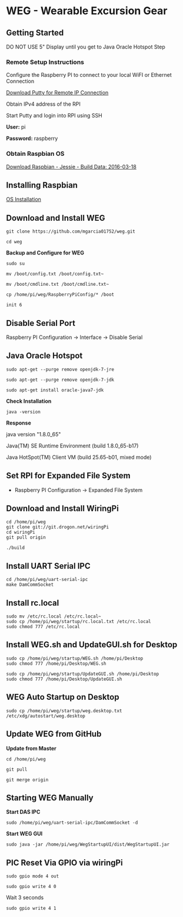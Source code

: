 # WEG - Wearable Excursion Gear

## Getting Started

DO NOT USE 5" Display until you get to Java Oracle Hotspot Step

### Remote Setup Instructions

Configure the Raspberry PI to connect to your local WiFI or Ethernet Connection

[Download Putty for Remote IP Connection](http://www.chiark.greenend.org.uk/~sgtatham/putty/download.html)

Obtain IPv4 address of the RPI

Start Putty and login into RPI using SSH

**User:** pi

**Password:** raspberry

### Obtain Raspbian OS

[Download Raspbian - Jessie - Build Data: 2016-03-18](http://downloads.raspberrypi.org/raspbian/images/raspbian-2016-03-18/)

##  Installing Raspbian 

[OS Installation](https://www.raspberrypi.org/documentation/installation/installing-images/README.md)

##  Download and Install WEG

	git clone https://github.com/mgarcia01752/weg.git
	
	cd weg

**Backup and Configure for WEG**

	sudo su  
	
	mv /boot/config.txt /boot/config.txt~
	
	mv /boot/cmdline.txt /boot/cmdline.txt~
	
	cp /home/pi/weg/RaspberryPiConfig/* /boot
	
	init 6

## Disable Serial Port

Raspberry PI Configuration -> Interface -> Disable Serial

## Java Oracle Hotspot

	sudo apt-get --purge remove openjdk-7-jre 
	
	sudo apt-get --purge remove openjdk-7-jdk
	
	sudo apt-get install oracle-java7-jdk

**Check Installation**

	java -version

**Response**

java version "1.8.0_65"

Java(TM) SE Runtime Environment (build 1.8.0_65-b17)

Java HotSpot(TM) Client VM (build 25.65-b01, mixed mode)


## Set RPI for Expanded File System

* Raspberry PI Configuration -> Expanded File System


##  Download and Install WiringPi

	cd /home/pi/weg
	git clone git://git.drogon.net/wiringPi
	cd wiringPi
	git pull origin
	
	./build
	

##  Install UART Serial IPC

	cd /home/pi/weg/uart-serial-ipc
	make DamCommSocket
	
	
## Install rc.local

	sudo mv /etc/rc.local /etc/rc.local~
	sudo cp /home/pi/weg/startup/rc.local.txt /etc/rc.local
	sudo chmod 777 /etc/rc.local


## Install WEG.sh and UpdateGUI.sh for Desktop
	
	sudo cp /home/pi/weg/startup/WEG.sh /home/pi/Desktop
	sudo chmod 777 /home/pi/Desktop/WEG.sh
	
	sudo cp /home/pi/weg/startup/UpdateGUI.sh /home/pi/Desktop
	sudo chmod 777 /home/pi/Desktop/UpdateGUI.sh

## WEG Auto Startup on Desktop

	sudo cp /home/pi/weg/startup/weg.desktop.txt /etc/xdg/autostart/weg.desktop

## Update WEG from GitHub

**Update from Master**

	cd /home/pi/weg
	
	git pull
	
	git merge origin

	
## Starting WEG Manually

**Start DAS IPC**	

	sudo /home/pi/weg/uart-serial-ipc/DamCommSocket -d
	
**Start WEG GUI**	
	
	sudo java -jar /home/pi/weg/WegStartupUI/dist/WegStartupUI.jar


## PIC Reset Via GPIO via wiringPi

	sudo gpio mode 4 out
	
	sudo gpio write 4 0
	
Wait 3 seconds
	
	sudo gpio write 4 1



